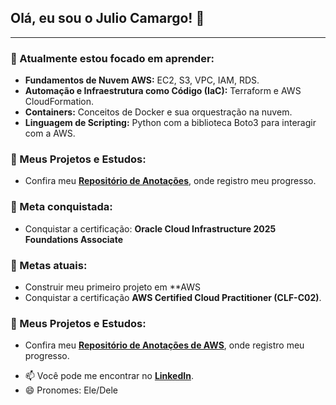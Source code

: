 ## Olá, eu sou o Julio Camargo! 👋

---

### 🌱 Atualmente estou focado em aprender:
* **Fundamentos de Nuvem AWS:** EC2, S3, VPC, IAM, RDS.
* **Automação e Infraestrutura como Código (IaC):** Terraform e AWS CloudFormation.
* **Containers:** Conceitos de Docker e sua orquestração na nuvem.
* **Linguagem de Scripting:** Python com a biblioteca Boto3 para interagir com a AWS.

### 🔭 Meus Projetos e Estudos:
* Confira meu **[Repositório de Anotações](https://github.com/julioccamargo/artigos)**, onde registro meu progresso.

### 🎯 Meta conquistada:
*  Conquistar a certificação: **Oracle Cloud Infrastructure 2025 Foundations Associate**

### 🎯 Metas atuais:
* Construir meu primeiro projeto em **AWS
* Conquistar a certificação **AWS Certified Cloud Practitioner (CLF-C02)**.

### 🔭 Meus Projetos e Estudos:
* Confira meu **[Repositório de Anotações de AWS](https://github.com/julioccamargo/artigos)**, onde registro meu progresso.

- 📫 Você pode me encontrar no **[LinkedIn](https://linkedin.com/in/julioccamargo)**.
- 😄 Pronomes: Ele/Dele
